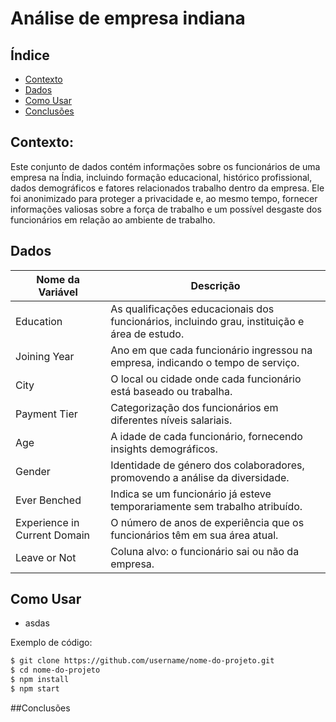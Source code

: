 # Análise de empresa indiana

## Índice
- [Contexto](#contexto)
- [Dados](#dados)
- [Como Usar](#como-usar)
- [Conclusões](#conclusões)

## Contexto:
Este conjunto de dados contém informações sobre os funcionários de uma empresa na Índia, incluindo formação educacional, histórico profissional, dados demográficos e fatores relacionados trabalho dentro da empresa. Ele foi anonimizado para proteger a privacidade e, ao mesmo tempo, fornecer informações valiosas sobre a força de trabalho e um possível desgaste dos funcionários em relação ao ambiente de trabalho.


## Dados

| Nome da Variável            | Descrição                                                       |
|-----------------------------|-----------------------------------------------------------------|
| Education                   | As qualificações educacionais dos funcionários, incluindo grau, instituição e área de estudo. |
| Joining Year                | Ano em que cada funcionário ingressou na empresa, indicando o tempo de serviço. |
| City                        | O local ou cidade onde cada funcionário está baseado ou trabalha. |
| Payment Tier                | Categorização dos funcionários em diferentes níveis salariais. |
| Age                         | A idade de cada funcionário, fornecendo insights demográficos. |
| Gender                      | Identidade de género dos colaboradores, promovendo a análise da diversidade. |
| Ever Benched                | Indica se um funcionário já esteve temporariamente sem trabalho atribuído. |
| Experience in Current Domain| O número de anos de experiência que os funcionários têm em sua área atual. |
| Leave or Not                | Coluna alvo: o funcionário sai ou não da empresa. |


## Como Usar

* asdas

Exemplo de código:

```bash
$ git clone https://github.com/username/nome-do-projeto.git
$ cd nome-do-projeto
$ npm install
$ npm start
```

##Conclusões

